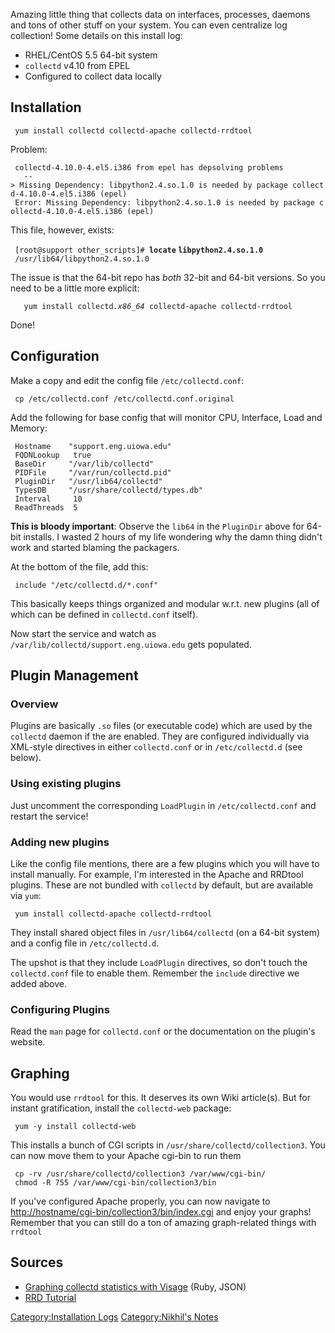 Amazing little thing that collects data on interfaces, processes,
daemons and tons of other stuff on your system. You can even centralize
log collection! Some details on this install log:

-   RHEL/CentOS 5.5 64-bit system
-   `collectd` v4.10 from EPEL
-   Configured to collect data locally

Installation
------------

` yum install collectd collectd-apache collectd-rrdtool`

Problem:

` collectd-4.10.0-4.el5.i386 from epel has depsolving problems`  
`   --> Missing Dependency: libpython2.4.so.1.0 is needed by package collectd-4.10.0-4.el5.i386 (epel)`  
` Error: Missing Dependency: libpython2.4.so.1.0 is needed by package collectd-4.10.0-4.el5.i386 (epel)`

This file, however, exists:

` [root@support other_scripts]# `**`locate` `libpython2.4.so.1.0`**  
` /usr/lib64/libpython2.4.so.1.0`

The issue is that the 64-bit repo has *both* 32-bit and 64-bit versions.
So you need to be a little more explicit:

`   yum install collectd`*`.x86_64`*` collectd-apache collectd-rrdtool`

Done!

Configuration
-------------

Make a copy and edit the config file `/etc/collectd.conf`:

` cp /etc/collectd.conf /etc/collectd.conf.original`

Add the following for base config that will monitor CPU, Interface, Load
and Memory:

` Hostname    "support.eng.uiowa.edu"`  
` FQDNLookup   true`  
` BaseDir     "/var/lib/collectd"`  
` PIDFile     "/var/run/collectd.pid"`  
` PluginDir   "/usr/lib64/collectd"`  
` TypesDB     "/usr/share/collectd/types.db"`  
` Interval     10  `  
` ReadThreads  5`

**This is bloody important**: Observe the `lib64` in the `PluginDir`
above for 64-bit installs. I wasted 2 hours of my life wondering why the
damn thing didn't work and started blaming the packagers.

At the bottom of the file, add this:

` include "/etc/collectd.d/*.conf"`

This basically keeps things organized and modular w.r.t. new plugins
(all of which can be defined in `collectd.conf` itself).

Now start the service and watch as
`/var/lib/collectd/support.eng.uiowa.edu` gets populated.

Plugin Management
-----------------

### Overview

Plugins are basically `.so` files (or executable code) which are used by
the `collectd` daemon if the are enabled. They are configured
individually via XML-style directives in either `collectd.conf` or in
`/etc/collectd.d` (see below).

### Using existing plugins

Just uncomment the corresponding `LoadPlugin` in `/etc/collectd.conf`
and restart the service!

### Adding new plugins

Like the config file mentions, there are a few plugins which you will
have to install manually. For example, I'm interested in the Apache and
RRDtool plugins. These are not bundled with `collectd` by default, but
are available via `yum`:

` yum install collectd-apache collectd-rrdtool`

They install shared object files in `/usr/lib64/collectd` (on a 64-bit
system) and a config file in `/etc/collectd.d`.

The upshot is that they include `LoadPlugin` directives, so don't touch
the `collectd.conf` file to enable them. Remember the `include`
directive we added above.

### Configuring Plugins

Read the `man` page for `collectd.conf` or the documentation on the
plugin's website.

Graphing
--------

You would use `rrdtool` for this. It deserves its own Wiki article(s).
But for instant gratification, install the `collectd-web` package:

` yum -y install collectd-web`

This installs a bunch of CGI scripts in
`/usr/share/collectd/collection3`. You can now move them to your Apache
cgi-bin to run them

` cp -rv /usr/share/collectd/collection3 /var/www/cgi-bin/`  
` chmod -R 755 /var/www/cgi-bin/collection3/bin`

If you've configured Apache properly, you can now navigate to
<http://hostname/cgi-bin/collection3/bin/index.cgi> and enjoy your
graphs! Remember that you can still do a ton of amazing graph-related
things with `rrdtool`

Sources
-------

-   [Graphing collectd statistics with
    Visage](http://holmwood.id.au/~lindsay/2009/09/08/graphing-collectd-statistics-in-the-browser-with-visage/)
    (Ruby, JSON)
-   [RRD
    Tutorial](http://oss.oetiker.ch/rrdtool/tut/rrdtutorial.en.html)

[Category:Installation Logs](Category:Installation_Logs "wikilink")
[Category:Nikhil's Notes](Category:Nikhil's_Notes "wikilink")
